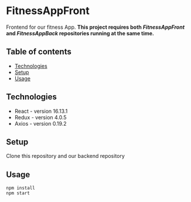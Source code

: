 # FitnessAppFront 
Frontend for our fitness App. 
**This project requires both _FitnessAppFront_ and _FitnessAppBack_ repositories running at the same time.**
## Table of contents
* [Technologies](#technologies)
* [Setup](#setup)
* [Usage](#usage)

## Technologies
* React - version 16.13.1
* Redux - version 4.0.5
* Axios - version 0.19.2

## Setup
Clone this repository and our backend repository

## Usage
```
npm install
npm start
```
